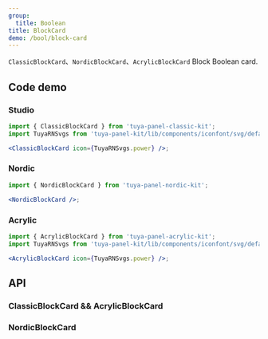 ```yaml
---
group:
  title: Boolean
title: BlockCard
demo: /bool/block-card
---
```


<Desc>

`ClassicBlockCard`、`NordicBlockCard`、`AcrylicBlockCard` Block Boolean card.

</Desc>

## Code demo

### Studio

```jsx
import { ClassicBlockCard } from 'tuya-panel-classic-kit';
import TuyaRNSvgs from 'tuya-panel-kit/lib/components/iconfont/svg/defaultSvg';

<ClassicBlockCard icon={TuyaRNSvgs.power} />;
```

### Nordic

```jsx
import { NordicBlockCard } from 'tuya-panel-nordic-kit';

<NordicBlockCard />;
```

### Acrylic

```jsx
import { AcrylicBlockCard } from 'tuya-panel-acrylic-kit';
import TuyaRNSvgs from 'tuya-panel-kit/lib/components/iconfont/svg/defaultSvg';

<AcrylicBlockCard icon={TuyaRNSvgs.power} />;
```

## API

### ClassicBlockCard && AcrylicBlockCard

<API src="../../../node_modules/tuya-panel-style-block-card/lib/index.d.ts" exports='["ClassicBlockCard"]'></API>

### NordicBlockCard

<API src="../../../node_modules/tuya-panel-style-block-card/lib/index.d.ts" exports='["NordicBlockCard"]'></API>
